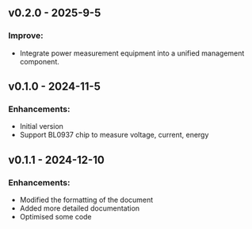 ## v0.2.0 - 2025-9-5

### Improve:

* Integrate power measurement equipment into a unified management component.

## v0.1.0 - 2024-11-5

### Enhancements:

* Initial version
* Support BL0937 chip to measure voltage, current, energy

## v0.1.1 - 2024-12-10

### Enhancements:

* Modified the formatting of the document
* Added more detailed documentation
* Optimised some code
